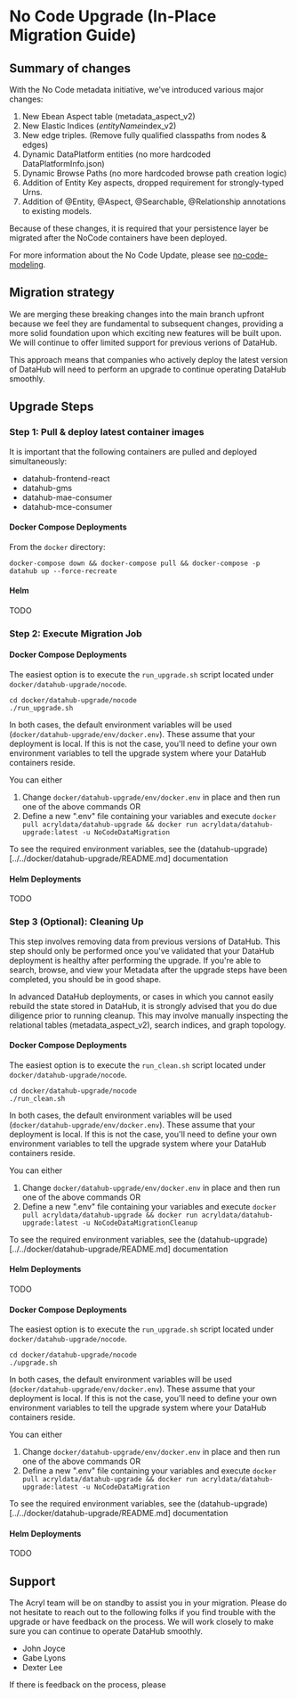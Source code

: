 # No Code Upgrade (In-Place Migration Guide)

## Summary of changes

With the No Code metadata initiative, we've introduced various major changes:

1. New Ebean Aspect table (metadata_aspect_v2)
2. New Elastic Indices (*entityName*index_v2)
3. New edge triples. (Remove fully qualified classpaths from nodes & edges)
4. Dynamic DataPlatform entities (no more hardcoded DataPlatformInfo.json)
5. Dynamic Browse Paths (no more hardcoded browse path creation logic)
6. Addition of Entity Key aspects, dropped requirement for strongly-typed Urns. 
7. Addition of @Entity, @Aspect, @Searchable, @Relationship annotations to existing models. 

Because of these changes, it is required that your persistence layer be migrated after the NoCode containers have been deployed.

For more information about the No Code Update, please see [no-code-modeling](./no-code-modeling.md). 

## Migration strategy

We are merging these breaking changes into the main branch upfront because we feel they are fundamental to subsequent changes,
providing a more solid foundation upon which exciting new features will be built upon. We will continue to offer limited support for
previous verions of DataHub.

This approach means that companies who actively deploy the latest version of DataHub will need to perform an upgrade to continue
operating DataHub smoothly.

## Upgrade Steps

### Step 1: Pull & deploy latest container images 

It is important that the following containers are pulled and deployed simultaneously:

- datahub-frontend-react
- datahub-gms
- datahub-mae-consumer
- datahub-mce-consumer

#### Docker Compose Deployments

From the `docker` directory: 

```aidl
docker-compose down && docker-compose pull && docker-compose -p datahub up --force-recreate
```

#### Helm

TODO

### Step 2: Execute Migration Job

#### Docker Compose Deployments

The easiest option is to execute the `run_upgrade.sh` script located under `docker/datahub-upgrade/nocode`. 

```
cd docker/datahub-upgrade/nocode
./run_upgrade.sh
```

In both cases, the default environment variables will be used (`docker/datahub-upgrade/env/docker.env`). These 
assume that your deployment is local. If this is not the case, you'll need to define your own environment variables to tell the 
upgrade system where your DataHub containers reside. 

You can either 

1. Change `docker/datahub-upgrade/env/docker.env` in place and then run one of the above commands OR
2. Define a new ".env" file containing your variables and execute `docker pull acryldata/datahub-upgrade && docker run acryldata/datahub-upgrade:latest -u NoCodeDataMigration`

To see the required environment variables, see the (datahub-upgrade)[../../docker/datahub-upgrade/README.md] documentation


#### Helm Deployments

TODO

### Step 3 (Optional): Cleaning Up

This step involves removing data from previous versions of DataHub. This step should only be performed once
you've validated that your DataHub deployment is healthy after performing the upgrade. If you're able to search, browse,
and view your Metadata after the upgrade steps have been completed, you should be in good shape. 

In advanced DataHub deployments, or cases in which you cannot easily rebuild the state stored in DataHub, it is strongly advised 
that you do due diligence prior to running cleanup. This may involve manually inspecting the relational tables (metadata_aspect_v2), 
search indices, and graph topology.

#### Docker Compose Deployments

The easiest option is to execute the `run_clean.sh` script located under `docker/datahub-upgrade/nocode`.

```
cd docker/datahub-upgrade/nocode
./run_clean.sh
```

In both cases, the default environment variables will be used (`docker/datahub-upgrade/env/docker.env`). These
assume that your deployment is local. If this is not the case, you'll need to define your own environment variables to tell the
upgrade system where your DataHub containers reside.

You can either

1. Change `docker/datahub-upgrade/env/docker.env` in place and then run one of the above commands OR
2. Define a new ".env" file containing your variables and execute 
   `docker pull acryldata/datahub-upgrade && docker run acryldata/datahub-upgrade:latest -u NoCodeDataMigrationCleanup`

To see the required environment variables, see the (datahub-upgrade)[../../docker/datahub-upgrade/README.md] documentation


#### Helm Deployments

TODO

#### Docker Compose Deployments

The easiest option is to execute the `run_upgrade.sh` script located under `docker/datahub-upgrade/nocode`.

```
cd docker/datahub-upgrade/nocode
./upgrade.sh
```

In both cases, the default environment variables will be used (`docker/datahub-upgrade/env/docker.env`). These
assume that your deployment is local. If this is not the case, you'll need to define your own environment variables to tell the
upgrade system where your DataHub containers reside.

You can either

1. Change `docker/datahub-upgrade/env/docker.env` in place and then run one of the above commands OR
2. Define a new ".env" file containing your variables and execute `docker pull acryldata/datahub-upgrade && docker run acryldata/datahub-upgrade:latest -u NoCodeDataMigration`

To see the required environment variables, see the (datahub-upgrade)[../../docker/datahub-upgrade/README.md] documentation


#### Helm Deployments

TODO


## Support 

The Acryl team will be on standby to assist you in your migration. Please do not hesitate to reach out to the following folks if you find trouble with the upgrade
or have feedback on the process. We will work closely to make sure you can continue to operate DataHub smoothly. 

- John Joyce
- Gabe Lyons
- Dexter Lee

If there is feedback on the process, please 